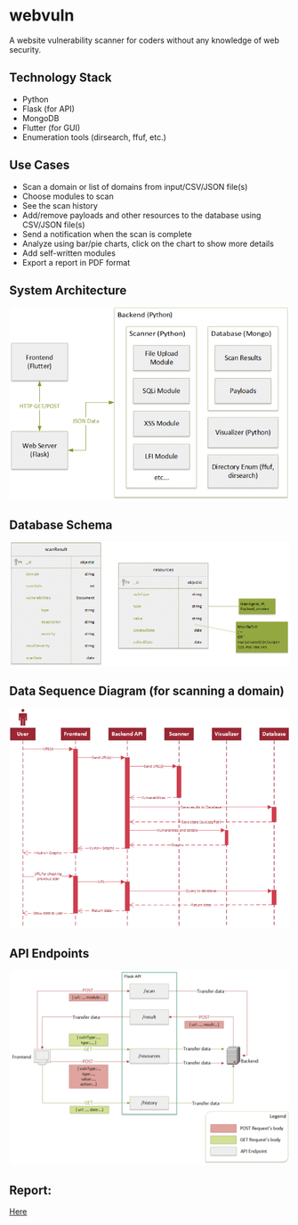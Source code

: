 # webvuln
A website vulnerability scanner for coders without any knowledge of web security.
## Technology Stack
- Python 
- Flask (for API)
- MongoDB
- Flutter (for GUI)
- Enumeration tools (dirsearch, ffuf, etc.)
## Use Cases
- Scan a domain or list of domains from input/CSV/JSON file(s)
- Choose modules to scan
- See the scan history
- Add/remove payloads and other resources to the database using CSV/JSON file(s)
- Send a notification when the scan is complete
- Analyze using bar/pie charts, click on the chart to show more details
- Add self-written modules
- Export a report in PDF format
## System Architecture
![Architecture](./assets/architecture.png)
## Database Schema
![Database Schema](./assets/db.png)
## Data Sequence Diagram (for scanning a domain)
![Data Sequence Diagram](./assets/dataseqdiag.png)
## API Endpoints
![API Endpoints](./assets/api.png)
## Report:
[Here](https://docs.google.com/document/d/1q2712vtjwxAC53eEqRq5TR32uh3Rn8zE73PcZUIBzOs/edit?usp=sharing)